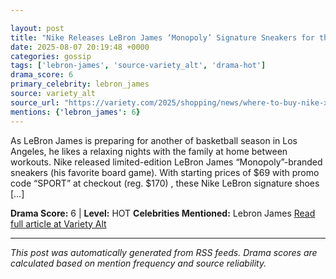 ```yaml
---

layout: post
title: "Nike Releases LeBron James ‘Monopoly’ Signature Sneakers for the Board Game’s 90th Anniversary"""
date: 2025-08-07 20:19:48 +0000
categories: gossip
tags: ['lebron-james', 'source-variety_alt', 'drama-hot']
drama_score: 6
primary_celebrity: lebron_james
source: variety_alt
source_url: "https://variety.com/2025/shopping/news/where-to-buy-nike-x-hasbro-sneakers-online-1236382743/"""
mentions: {'lebron_james': 6}
---
```


As LeBron James is preparing for another of basketball season in Los Angeles, he likes a relaxing nights with the family at home between workouts. Nike released limited-edition LeBron James “Monopoly”-branded sneakers (his favorite board game). With starting prices of $69 with promo code “SPORT” at checkout (reg. $170) , these Nike LeBron signature shoes […]

**Drama Score:** 6 | **Level:** HOT **Celebrities Mentioned:** Lebron James [Read full article at Variety Alt](https://variety.com/2025/shopping/news/where-to-buy-nike-x-hasbro-sneakers-online-1236382743/)

---

*This post was automatically generated from RSS feeds. Drama scores are calculated based on mention frequency and source reliability.*